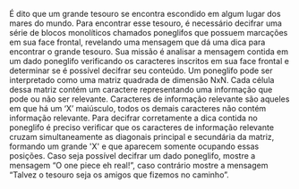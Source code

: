 É dito que um grande tesouro se encontra escondido em algum lugar dos mares do mundo. Para encontrar esse tesouro, é necessário decifrar uma série de blocos monolíticos chamados poneglifos que possuem marcações em sua face frontal, revelando uma mensagem que dá uma dica para encontrar o grande tesouro.
Sua missão é analisar a mensagem contida em um dado poneglifo verificando os caracteres inscritos em sua face frontal e determinar se é possível decifrar seu conteúdo.
Um poneglifo pode ser interpretado como uma matriz quadrada de dimensão NxN. Cada célula dessa matriz contém um caractere representando uma informação que pode ou não ser relevante. Caracteres de informação relevante são aqueles em que há um ‘X’ maiúsculo, todos os demais caracteres não contém informação relevante.
Para decifrar corretamente a dica contida no poneglifo é preciso verificar que os caracteres de informação relevante cruzam simultaneamente as diagonais principal e secundária da matriz, formando um grande 'X' e que aparecem somente ocupando essas posições. Caso seja possível decifrar um dado poneglifo, mostre a mensagem “O one piece eh real!”, caso contrário mostre a mensagem “Talvez o tesouro seja os amigos que fizemos no caminho”.
